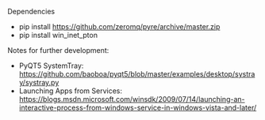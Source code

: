 

Dependencies
- pip install https://github.com/zeromq/pyre/archive/master.zip
- pip install win_inet_pton

Notes for further development:
- PyQT5 SystemTray: https://github.com/baoboa/pyqt5/blob/master/examples/desktop/systray/systray.py
- Launching Apps from Services: https://blogs.msdn.microsoft.com/winsdk/2009/07/14/launching-an-interactive-process-from-windows-service-in-windows-vista-and-later/